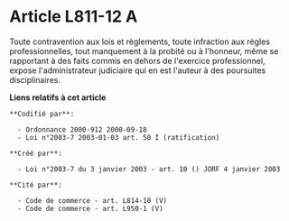 # Article L811-12 A

Toute contravention aux lois et règlements, toute infraction aux règles professionnelles, tout manquement à la probité ou à
l'honneur, même se rapportant à des faits commis en dehors de l'exercice professionnel, expose l'administrateur judiciaire
qui en est l'auteur à des poursuites disciplinaires.

**Liens relatifs à cet article**

	**Codifié par**:

	  - Ordonnance 2000-912 2000-09-18
	  - Loi n°2003-7 2003-01-03 art. 50 I (ratification)

	**Créé par**:

	  - Loi n°2003-7 du 3 janvier 2003 - art. 10 () JORF 4 janvier 2003

	**Cité par**:

	  - Code de commerce - art. L814-10 (V)
	  - Code de commerce - art. L950-1 (V)
